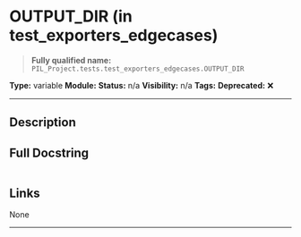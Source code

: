 # OUTPUT_DIR (in test_exporters_edgecases)
> **Fully qualified name:** `PIL_Project.tests.test_exporters_edgecases.OUTPUT_DIR`

**Type:** variable
**Module:** 
**Status:** n/a
**Visibility:** n/a
**Tags:** 
**Deprecated:** ❌

---

## Description


## Full Docstring
```

```

## Links
None

---

